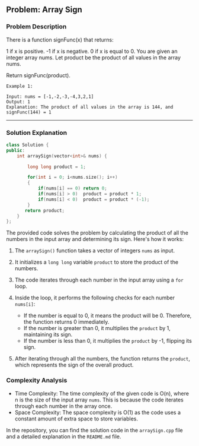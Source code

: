 
## Problem: Array Sign

### Problem Description

There is a function signFunc(x) that returns:

1 if x is positive.
-1 if x is negative.
0 if x is equal to 0.
You are given an integer array nums. Let product be the product of all values in the array nums.

Return signFunc(product).

 
```
Example 1:

Input: nums = [-1,-2,-3,-4,3,2,1]
Output: 1
Explanation: The product of all values in the array is 144, and signFunc(144) = 1
```

<hr>

### Solution Explanation

```cpp
class Solution {
public:
    int arraySign(vector<int>& nums) {

        long long product = 1;

        for(int i = 0; i<nums.size(); i++)
        {
            if(nums[i] == 0) return 0;
            if(nums[i] > 0)  product = product * 1;
            if(nums[i] < 0)  product = product * (-1);
        }
       return product;
    }
};
```

The provided code solves the problem by calculating the product of all the numbers in the input array and determining its sign. Here's how it works:

1. The `arraySign()` function takes a vector of integers `nums` as input.

2. It initializes a `long long` variable `product` to store the product of the numbers.

3. The code iterates through each number in the input array using a `for` loop.

4. Inside the loop, it performs the following checks for each number `nums[i]`:
   - If the number is equal to 0, it means the product will be 0. Therefore, the function returns 0 immediately.
   - If the number is greater than 0, it multiplies the `product` by 1, maintaining its sign.
   - If the number is less than 0, it multiplies the `product` by -1, flipping its sign.

5. After iterating through all the numbers, the function returns the `product`, which represents the sign of the overall product.

### Complexity Analysis

- Time Complexity: The time complexity of the given code is O(n), where n is the size of the input array `nums`. This is because the code iterates through each number in the array once.
- Space Complexity: The space complexity is O(1) as the code uses a constant amount of extra space to store variables.

In the repository, you can find the solution code in the `arraySign.cpp` file and a detailed explanation in the `README.md` file.
